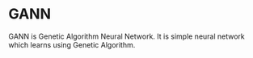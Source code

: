 # GANN
GANN is Genetic Algorithm Neural Network. It is simple neural network which learns using Genetic Algorithm.
